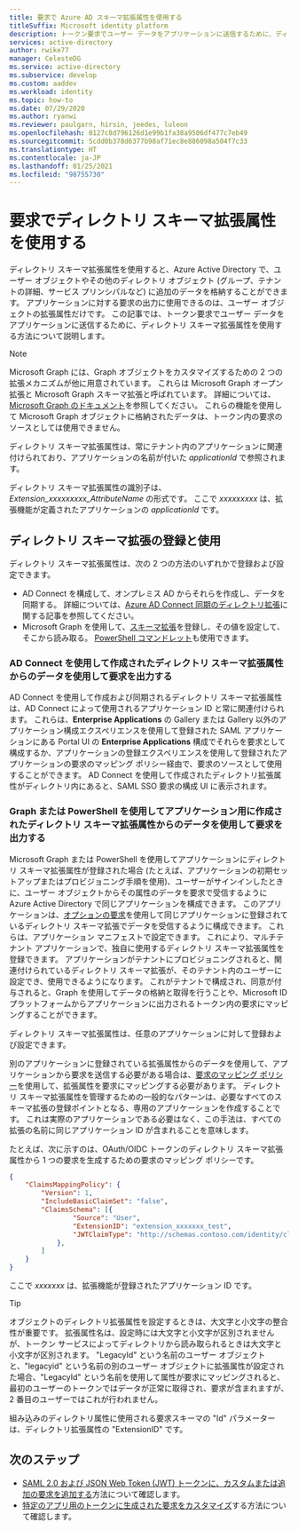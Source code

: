 ```yaml
---
title: 要求で Azure AD スキーマ拡張属性を使用する
titleSuffix: Microsoft identity platform
description: トークン要求でユーザー データをアプリケーションに送信するために、ディレクトリ スキーマ拡張属性を使用する方法について説明します。
services: active-directory
author: rwike77
manager: CelesteDG
ms.service: active-directory
ms.subservice: develop
ms.custom: aaddev
ms.workload: identity
ms.topic: how-to
ms.date: 07/29/2020
ms.author: ryanwi
ms.reviewer: paulgarn, hirsin, jeedes, luleon
ms.openlocfilehash: 0127c8d796126d1e99b1fa38a9506df477c7eb49
ms.sourcegitcommit: 5cdd0b378d6377b98af71ec8e886098a504f7c33
ms.translationtype: HT
ms.contentlocale: ja-JP
ms.lasthandoff: 01/25/2021
ms.locfileid: "98755730"
---
```

# <a name="using-directory-schema-extension-attributes-in-claims"></a>要求でディレクトリ スキーマ拡張属性を使用する

ディレクトリ スキーマ拡張属性を使用すると、Azure Active Directory で、ユーザー オブジェクトやその他のディレクトリ オブジェクト (グループ、テナントの詳細、サービス プリンシパルなど) に追加のデータを格納することができます。  アプリケーションに対する要求の出力に使用できるのは、ユーザー オブジェクトの拡張属性だけです。 この記事では、トークン要求でユーザー データをアプリケーションに送信するために、ディレクトリ スキーマ拡張属性を使用する方法について説明します。

> [!NOTE]
> Microsoft Graph には、Graph オブジェクトをカスタマイズするための 2 つの拡張メカニズムが他に用意されています。 これらは Microsoft Graph オープン拡張と Microsoft Graph スキーマ拡張と呼ばれています。 詳細については、[Microsoft Graph のドキュメント](/graph/extensibility-overview)を参照してください。 これらの機能を使用して Microsoft Graph オブジェクトに格納されたデータは、トークン内の要求のソースとしては使用できません。

ディレクトリ スキーマ拡張属性は、常にテナント内のアプリケーションに関連付けられており、アプリケーションの名前が付いた *applicationId* で参照されます。

ディレクトリ スキーマ拡張属性の識別子は、*Extension_xxxxxxxxx_AttributeName* の形式です。  ここで *xxxxxxxxx* は、拡張機能が定義されたアプリケーションの *applicationId* です。

## <a name="registering-and-using-directory-schema-extensions"></a>ディレクトリ スキーマ拡張の登録と使用
ディレクトリ スキーマ拡張属性は、次の 2 つの方法のいずれかで登録および設定できます。

- AD Connect を構成して、オンプレミス AD からそれらを作成し、データを同期する。 詳細については、[Azure AD Connect 同期のディレクトリ拡張](../hybrid/how-to-connect-sync-feature-directory-extensions.md)に関する記事を参照してください。
- Microsoft Graph を使用して、[スキーマ拡張](/graph/extensibility-overview)を登録し、その値を設定して、そこから読み取る。 [PowerShell コマンドレット](/powershell/azure/active-directory/using-extension-attributes-sample)も使用できます。

### <a name="emitting-claims-with-data-from-directory-schema-extension-attributes-created-with-ad-connect"></a>AD Connect を使用して作成されたディレクトリ スキーマ拡張属性からのデータを使用して要求を出力する
AD Connect を使用して作成および同期されるディレクトリ スキーマ拡張属性は、AD Connect によって使用されるアプリケーション ID と常に関連付けられます。 これらは、**Enterprise Applications** の Gallery または Gallery 以外のアプリケーション構成エクスペリエンスを使用して登録された SAML アプリケーションにある Portal UI の **Enterprise Applications** 構成でそれらを要求として構成するか、アプリケーションの登録エクスペリエンスを使用して登録されたアプリケーションの要求のマッピング ポリシー経由で、要求のソースとして使用することができます。  AD Connect を使用して作成されたディレクトリ拡張属性がディレクトリ内にあると、SAML SSO 要求の構成 UI に表示されます。

### <a name="emitting-claims-with-data-from-directory-schema-extension-attributes-created-for-an-application-using-graph-or-powershell"></a>Graph または PowerShell を使用してアプリケーション用に作成されたディレクトリ スキーマ拡張属性からのデータを使用して要求を出力する
Microsoft Graph または PowerShell を使用してアプリケーションにディレクトリ スキーマ拡張属性が登録された場合 (たとえば、アプリケーションの初期セットアップまたはプロビジョニング手順を使用)、ユーザーがサインインしたときに、ユーザー オブジェクトからその属性のデータを要求で受信するように Azure Active Directory で同じアプリケーションを構成できます。  このアプリケーションは、[オプションの要求](active-directory-optional-claims.md#configuring-directory-extension-optional-claims)を使用して同じアプリケーションに登録されているディレクトリ スキーマ拡張でデータを受信するように構成できます。  これらは、アプリケーション マニフェストで設定できます。  これにより、マルチテナント アプリケーションで、独自に使用するディレクトリ スキーマ拡張属性を登録できます。 アプリケーションがテナントにプロビジョニングされると、関連付けられているディレクトリ スキーマ拡張が、そのテナント内のユーザーに設定でき、使用できるようになります。  これがテナントで構成され、同意が付与されると、Graph を使用してデータの格納と取得を行うことや、Microsoft ID プラットフォームからアプリケーションに出力されるトークン内の要求にマッピングすることができます。

ディレクトリ スキーマ拡張属性は、任意のアプリケーションに対して登録および設定できます。

別のアプリケーションに登録されている拡張属性からのデータを使用して、アプリケーションから要求を送信する必要がある場合は、[要求のマッピング ポリシー](active-directory-claims-mapping.md)を使用して、拡張属性を要求にマッピングする必要があります。  ディレクトリ スキーマ拡張属性を管理するための一般的なパターンは、必要なすべてのスキーマ拡張の登録ポイントとなる、専用のアプリケーションを作成することです。  これは実際のアプリケーションである必要はなく、この手法は、すべての拡張の名前に同じアプリケーション ID が含まれることを意味します。

たとえば、次に示すのは、OAuth/OIDC トークンのディレクトリ スキーマ拡張属性から 1 つの要求を生成するための要求のマッピング ポリシーです。

```json
{
    "ClaimsMappingPolicy": {
        "Version": 1,
        "IncludeBasicClaimSet": "false",
        "ClaimsSchema": [{
                "Source": "User",
                "ExtensionID": "extension_xxxxxxx_test",
                "JWTClaimType": "http://schemas.contoso.com/identity/claims/exampleclaim"
            },
        ]
    }
}
```

ここで *xxxxxxx* は、拡張機能が登録されたアプリケーション ID です。

> [!TIP]
> オブジェクトのディレクトリ拡張属性を設定するときは、大文字と小文字の整合性が重要です。  拡張属性名は、設定時には大文字と小文字が区別されませんが、トークン サービスによってディレクトリから読み取られるときは大文字と小文字が区別されます。  "LegacyId" という名前のユーザー オブジェクトと、"legacyid" という名前の別のユーザー オブジェクトに拡張属性が設定された場合、"LegacyId" という名前を使用して属性が要求にマッピングされると、最初のユーザーのトークンではデータが正常に取得され、要求が含まれますが、2 番目のユーザーではこれが行われません。
>
> 組み込みのディレクトリ属性に使用される要求スキーマの "Id" パラメーターは、ディレクトリ拡張属性の "ExtensionID" です。

## <a name="next-steps"></a>次のステップ
- [SAML 2.0 および JSON Web Token (JWT) トークンに、カスタムまたは追加の要求を追加する](active-directory-optional-claims.md)方法について確認します。
- [特定のアプリ用のトークンに生成された要求をカスタマイズ](active-directory-claims-mapping.md)する方法について確認します。